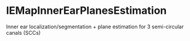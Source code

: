 # IEMapInnerEarPlanesEstimation
Inner ear localization/segmentation + plane estimation for 3 semi-circular canals (SCCs)
